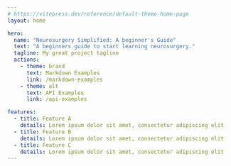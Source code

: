 ```yaml
---
# https://vitepress.dev/reference/default-theme-home-page
layout: home

hero:
  name: "Neurosurgery Simplified: A beginner's Guide"
  text: "A beginners guide to start learning neurosurgery."
  tagline: My great project tagline
  actions:
    - theme: brand
      text: Markdown Examples
      link: /markdown-examples
    - theme: alt
      text: API Examples
      link: /api-examples

features:
  - title: Feature A
    details: Lorem ipsum dolor sit amet, consectetur adipiscing elit
  - title: Feature B
    details: Lorem ipsum dolor sit amet, consectetur adipiscing elit
  - title: Feature C
    details: Lorem ipsum dolor sit amet, consectetur adipiscing elit
---
```


